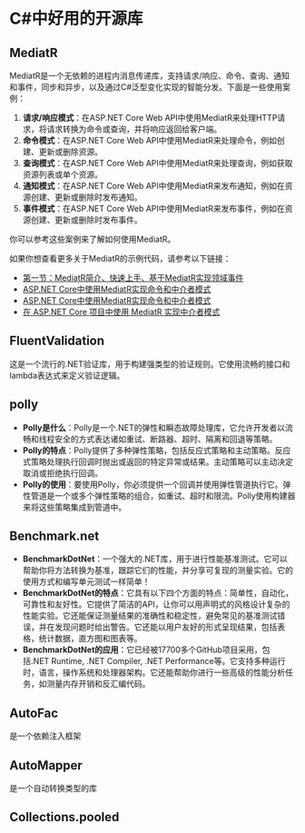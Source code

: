 # C#中好用的开源库

## MediatR
MediatR是一个无依赖的进程内消息传递库，支持请求/响应、命令、查询、通知和事件，同步和异步，以及通过C#泛型变化实现的智能分发。下面是一些使用案例：

1. **请求/响应模式**：在ASP.NET Core Web API中使用MediatR来处理HTTP请求，将请求转换为命令或查询，并将响应返回给客户端。
2. **命令模式**：在ASP.NET Core Web API中使用MediatR来处理命令，例如创建、更新或删除资源。
3. **查询模式**：在ASP.NET Core Web API中使用MediatR来处理查询，例如获取资源列表或单个资源。
4. **通知模式**：在ASP.NET Core Web API中使用MediatR来发布通知，例如在资源创建、更新或删除时发布通知。
5. **事件模式**：在ASP.NET Core Web API中使用MediatR来发布事件，例如在资源创建、更新或删除时发布事件。

你可以参考这些案例来了解如何使用MediatR。

如果你想查看更多关于MediatR的示例代码，请参考以下链接：

- [第一节：MediatR简介、快速上手、基于MediatR实现领域事件](https://www.cnblogs.com/yaopengfei/p/16672851.html)
- [ASP.NET Core中使用MediatR实现命令和中介者模式](https://cloud.tencent.com/developer/article/1362488)
- [ASP.NET Core中使用MediatR实现命令和中介者模式](https://www.cnblogs.com/yilezhu/p/9866068.html)
- [在 ASP.NET Core 项目中使用 MediatR 实现中介者模式](https://www.cnblogs.com/danvic712/p/get-started-with-mediatr-in-asp-net-core.html)

## FluentValidation
这是一个流行的.NET验证库，用于构建强类型的验证规则。它使用流畅的接口和lambda表达式来定义验证逻辑。

## polly
- **Polly是什么**：Polly是一个.NET的弹性和瞬态故障处理库，它允许开发者以流畅和线程安全的方式表达诸如重试、断路器、超时、隔离和回退等策略。
- **Polly的特点**：Polly提供了多种弹性策略，包括反应式策略和主动策略。反应式策略处理执行回调时抛出或返回的特定异常或结果。主动策略可以主动决定取消或拒绝执行回调。
- **Polly的使用**：要使用Polly，你必须提供一个回调并使用弹性管道执行它。弹性管道是一个或多个弹性策略的组合，如重试、超时和限流。Polly使用构建器来将这些策略集成到管道中。

## Benchmark.net
- **BenchmarkDotNet**：一个强大的.NET库，用于进行性能基准测试。它可以帮助你将方法转换为基准，跟踪它们的性能，并分享可复现的测量实验。它的使用方式和编写单元测试一样简单！
- **BenchmarkDotNet的特点**：它具有以下四个方面的特点：简单性，自动化，可靠性和友好性。它提供了简洁的API，让你可以用声明式的风格设计复杂的性能实验。它还能保证测量结果的准确性和稳定性，避免常见的基准测试错误，并在发现问题时给出警告。它还能以用户友好的形式呈现结果，包括表格，统计数据，直方图和图表等。
- **BenchmarkDotNet的应用**：它已经被17700多个GitHub项目采用，包括.NET Runtime, .NET Compiler, .NET Performance等。它支持多种运行时，语言，操作系统和处理器架构。它还能帮助你进行一些高级的性能分析任务，如测量内存开销和反汇编代码。


## AutoFac
是一个依赖注入框架

## AutoMapper
是一个自动转换类型的库

## Collections.pooled
